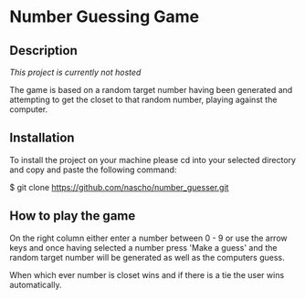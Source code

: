 # Number Guessing Game 

## Description

*This project is currently not hosted*

The game is based on a random target number having been generated and attempting to get the closet to that random number, playing against the computer.

## Installation

To install the project on your machine please cd into your selected directory and copy and paste the following command: <br>

$ git clone https://github.com/nascho/number_guesser.git

## How to play the game

On the right column either enter a number between 0 - 9 or use the arrow keys and once having selected a number press 'Make a guess' and the random target number will be generated as well as the computers guess. <br>

When which ever number is closet wins and if there is a tie the user wins automatically.
